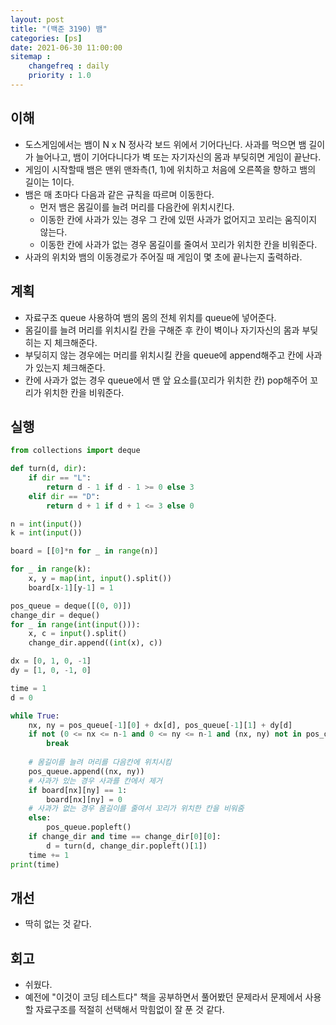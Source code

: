 ```yaml
---
layout: post
title: "(백준 3190) 뱀"
categories: [ps]
date: 2021-06-30 11:00:00
sitemap :
    changefreq : daily
    priority : 1.0
---
```


## 이해

- 도스게임에서는 뱀이 N x N 정사각 보드 위에서 기어다닌다. 사과를 먹으면 뱀 길이가 늘어나고, 뱀이 기어다니다가 벽 또는 자기자신의 몸과 부딪히면 게임이 끝난다.
- 게임이 시작할때 뱀은 맨위 맨좌측(1, 1)에 위치하고 처음에 오른쪽을 향하고 뱀의 길이는 1이다.
- 뱀은 매 초마다 다음과 같은 규칙을 따르며 이동한다.
    - 먼저 뱀은 몸길이를 늘려 머리를 다음칸에 위치시킨다.
    - 이동한 칸에 사과가 있는 경우 그 칸에 있떤 사과가 없어지고 꼬리는 움직이지 않는다.
    - 이동한 칸에 사과가 없는 경우 몸길이를 줄여서 꼬리가 위치한 칸을 비워준다.
- 사과의 위치와 뱀의 이동경로가 주어질 때 게임이 몇 초에 끝나는지 출력하라.

## 계획
- 자료구조 queue 사용하여 뱀의 몸의 전체 위치를 queue에 넣어준다.
- 몸길이를 늘려 머리를 위치시킬 칸을 구해준 후 칸이 벽이나 자기자신의 몸과 부딪히는 지 체크해준다.
- 부딪히지 않는 경우에는 머리를 위치시킬 칸을 queue에 append해주고 칸에 사과가 있는지 체크해준다.
- 칸에 사과가 없는 경우 queue에서 맨 앞 요소를(꼬리가 위치한 칸) pop해주어 꼬리가 위치한 칸을 비워준다.


## 실행

```python
from collections import deque

def turn(d, dir):
    if dir == "L":
        return d - 1 if d - 1 >= 0 else 3
    elif dir == "D":
        return d + 1 if d + 1 <= 3 else 0

n = int(input())
k = int(input())

board = [[0]*n for _ in range(n)]

for _ in range(k):
    x, y = map(int, input().split())
    board[x-1][y-1] = 1

pos_queue = deque([(0, 0)])
change_dir = deque()
for _ in range(int(input())):
    x, c = input().split()
    change_dir.append((int(x), c))

dx = [0, 1, 0, -1]
dy = [1, 0, -1, 0]

time = 1
d = 0

while True:
    nx, ny = pos_queue[-1][0] + dx[d], pos_queue[-1][1] + dy[d]
    if not (0 <= nx <= n-1 and 0 <= ny <= n-1 and (nx, ny) not in pos_queue):
        break
    
    # 몸길이를 늘려 머리를 다음칸에 위치시킴
    pos_queue.append((nx, ny))
    # 사과가 있는 경우 사과를 칸에서 제거
    if board[nx][ny] == 1:
        board[nx][ny] = 0
    # 사과가 없는 경우 몸길이를 줄여서 꼬리가 위치한 칸을 비워줌
    else:
        pos_queue.popleft()
    if change_dir and time == change_dir[0][0]:
        d = turn(d, change_dir.popleft()[1])
    time += 1
print(time)
```

## 개선
- 딱히 없는 것 같다.

## 회고
- 쉬웠다.
- 예전에 "이것이 코딩 테스트다" 책을 공부하면서 풀어봤던 문제라서 문제에서 사용할 자료구조를 적절히 선택해서 막힘없이 잘 푼 것 같다. 